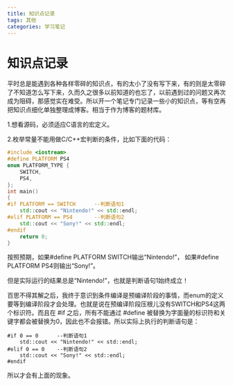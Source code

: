 ```yaml
---
title: 知识点记录
tags: 其他
categories: 学习笔记
---
```


# 知识点记录

平时总是能遇到各种各样零碎的知识点，有的太小了没有写下来，有的则是太零碎了不知道怎么写下来，久而久之很多以前知道的也忘了，以前遇到过的问题又再次成为阻碍，那感觉实在难受。所以开一个笔记专门记录一些小的知识点，等有空再把知识点细化单独整理成博客。相当于作为博客的题材库。



1.想看源码，必须适应C语言的宏定义。

2.枚举常量不能用做C/C++宏判断的条件，比如下面的代码：

~~~c++
#include <iostream>
#define PLATFORM PS4
enum PLATFORM_TYPE {
	SWITCH,
	PS4,
};
int main()
{
#if PLATFORM == SWITCH		--判断语句1
	std::cout << "Nintendo!" << std::endl;
#elif PLATFORM == PS4		--判断语句2
	std::cout << "Sony!" << std::endl;
#endif
	return 0;
}
~~~

按照预期，如果#define PLATFORM SWITCH输出“Nintendo!”， 如果#define PLATFORM PS4则输出“Sony!”。

但是实际运行的结果总是“Nintendo!”，也就是判断语句1始终成立！

百思不得其解之后，我终于意识到条件编译是预编译阶段的事情，而enum的定义要等到编译阶段才会处理。也就是说在预编译阶段压根儿没有SWITCH和PS4这两个标识符。而且在 #if 之后，所有不能通过 #define 被替换为字面量的标识符和关键字都会被替换为0，因此也不会报错。所以实际上执行的判断语句是：

~~~
#if 0 == 0		--判断语句1
	std::cout << "Nintendo!" << std::endl;
#elif 0 == 0	--判断语句2
	std::cout << "Sony!" << std::endl;
#endif
~~~

所以才会有上面的现象。